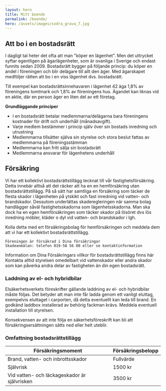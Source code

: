 ```yaml
---
layout: hero
title: Mitt boende
permalink: /boende/
hero: /assets/images/sodra_grava_7.jpg
---
```


## Att bo i en bostadsrätt

I dagligt tal heter det ofta att man "köper en lägenhet". Men det uttrycket syftar egentligen på ägarlägenheter, som är ovanliga i Sverige och endast funnits sedan 2009. Bostadsrätt bygger på följande princip: du köper en andel i föreningen och blir delägare till allt den äger. Med ägarskapet medföljer rätten att bo i en viss lägenhet dvs. bostadsrätt.

Till exempel kan bostadsrättsinnehavaren i lägenhet 42 äga 1,8% av föreningens tomtmark och 1,8% av föreningens hus. Ägandet kan liknas vid en aktie, där en person äger en liten del av ett företag. 

__Grundläggande principer__

- I en bostadsrätt betalar medlemmarna/delägarna bara föreningens kostnader för drift och underhåll (månadsavgift). 
- Varje medlem bestämmer i princip själv över sin bostads inredning och utrustning 
- Medlemmarna tillsätter själva sin styrelse och stora beslut fattas av medlemmarna på föreningsstämman 
- Medlemmarna kan fritt sälja sin bostadsrätt 
- Medlemmarna ansvarar för lägenhetens underhåll 



## Försäkring

Vi har ett kollektivt bostadsrättstillägg tecknat till vår fastighetsförsäkring. Detta innebär alltså att det räcker att ha en en hemförsäkring utan bostadsrättstillägg. På så sätt har samtliga en försäkring som täcker de flesta skador i lägenheten på ytskikt och fast inredning vid vatten- och brandskador. Dessutom underlättas skaderegleringen när samma bolag handlägger såväl fastighetsskadorna som lägenhetsskadorna. Man ska dock ha en egen hemförsäkringen som täcker skador på lösöret dvs lös inredning möbler, kläder o dyl vid vatten- och brandskador i lgh.

Kolla detta med ert försäkringsbolag för hemförsäkringen och meddela dem att vi har ett kollektivt bostadsrättstillägg.

    Föreningen är försäkrad i Dina försäkringar
    Skadeanmälan: telefon 019-58 56 00 eller se kontaktinformation

Information om Dina Försäkringars villkor för bostadsrättstillägg finns här
Kontakta alltid styrelsen omedelbart vid vattenskador eller andra skador som kan påverka andra delar av fastigheten än din egen bostadsrätt.

### Laddning av el- och hybridbilar

Elsäkerhetsverkets föreskrifter gällande laddning av el- och hybridbilar måste följas. Det betyder att man inte får ladda genom ett vanligt eluttag, exempelvis eluttaget i carporten, då detta eventuellt kan leda till brand. En godkänd laddbox installerad av behörig fackman krävs. Meddela eventuell installation till styrelsen.

Konsekvensen av att inte följa en säkerhetsföreskrift kan bli att försäkringsersättningen sätts ned eller helt uteblir.

### Omfattning bostadsrättstillägg

| Försäkringsmoment | Försäkringsbelopp |
| --- | ----------- |
| Brand, vatten- och inbrottsskador | Fullvärde |
| Självrisk | 1500 kr |
| Vid vatten- och läckageskador är självrisken | 3500 kr |